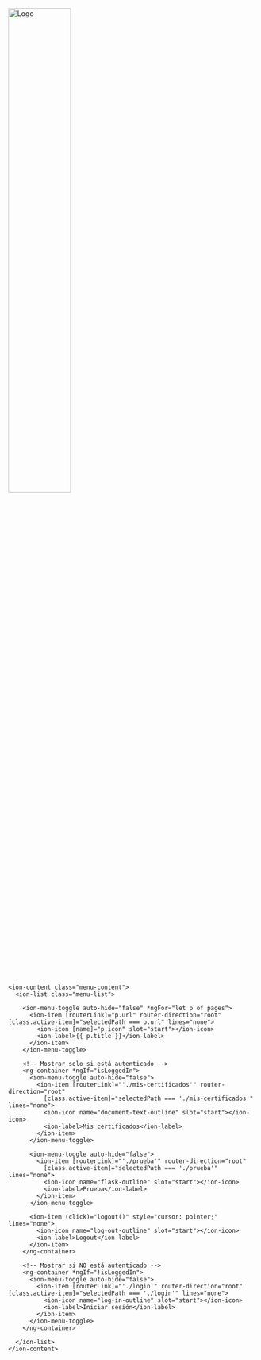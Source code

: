 <ion-split-pane contentId="content" when="(min-width: 840px)">
  <ion-menu class="menu_size" contentId="content">
    <ion-header [translucent]="true" class="minimal-header">
      <ion-toolbar>
        <ion-title>
          <img src="assets/images/UTEQC.png" alt="Logo" width="50%" height="auto" class="logo-img">
        </ion-title>
      </ion-toolbar>
    </ion-header>

    <ion-content class="menu-content">
      <ion-list class="menu-list">

        <ion-menu-toggle auto-hide="false" *ngFor="let p of pages">
          <ion-item [routerLink]="p.url" router-direction="root" [class.active-item]="selectedPath === p.url" lines="none">
            <ion-icon [name]="p.icon" slot="start"></ion-icon>
            <ion-label>{{ p.title }}</ion-label>
          </ion-item>
        </ion-menu-toggle>
        
        <!-- Mostrar solo si está autenticado -->
        <ng-container *ngIf="isLoggedIn">
          <ion-menu-toggle auto-hide="false">
            <ion-item [routerLink]="'./mis-certificados'" router-direction="root"
              [class.active-item]="selectedPath === './mis-certificados'" lines="none">
              <ion-icon name="document-text-outline" slot="start"></ion-icon>
              <ion-label>Mis certificados</ion-label>
            </ion-item>
          </ion-menu-toggle>

          <ion-menu-toggle auto-hide="false">
            <ion-item [routerLink]="'./prueba'" router-direction="root"
              [class.active-item]="selectedPath === './prueba'" lines="none">
              <ion-icon name="flask-outline" slot="start"></ion-icon>
              <ion-label>Prueba</ion-label>
            </ion-item>
          </ion-menu-toggle>

          <ion-item (click)="logout()" style="cursor: pointer;" lines="none">
            <ion-icon name="log-out-outline" slot="start"></ion-icon>
            <ion-label>Logout</ion-label>
          </ion-item>
        </ng-container>

        <!-- Mostrar si NO está autenticado -->
        <ng-container *ngIf="!isLoggedIn">
          <ion-menu-toggle auto-hide="false">
            <ion-item [routerLink]="'./login'" router-direction="root" [class.active-item]="selectedPath === './login'" lines="none">
              <ion-icon name="log-in-outline" slot="start"></ion-icon>
              <ion-label>Iniciar sesión</ion-label>
            </ion-item>
          </ion-menu-toggle>
        </ng-container>

      </ion-list>
    </ion-content>
  </ion-menu>
  
  <ion-router-outlet id="content"></ion-router-outlet>
</ion-split-pane>
